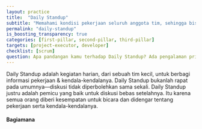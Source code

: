 ```yaml
---
layout: practice
title:  "Daily Standup"
subtitle: "Memahami kondisi pekerjaan seluruh anggota tim, sehingga bisa mengatur ekspektasi untuk target jangka pendek & membantu teman yang sedang kesulitan."
permalink: "daily-standup"
is_boosting_transparency: true
categories: [first-pillar, second-pillar, third-pillar]
targets: [project-executor, developer]
checklist: [scrum]
question: Apa pandangan kamu terhadap Daily Standup? Ada pengalaman pribadi?
---
```


Daily Standup adalah kegiatan harian, dari sebuah tim kecil, untuk berbagi informasi pekerjaan & kendala-kendalanya. Daily Standup bukanlah rapat pada umumnya&mdash;diskusi tidak diperbolehkan sama sekali. Daily Standup justru adalah pemicu yang baik untuk diskusi bebas setelahnya. Itu karena semua orang diberi kesempatan untuk bicara dan didengar tentang pekerjaan serta kendala-kendalanya.

#### Bagiamana 